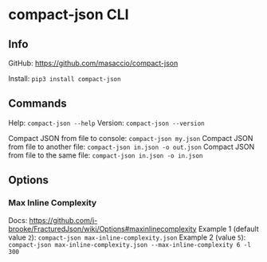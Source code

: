 # compact-json CLI

## Info
GitHub: https://github.com/masaccio/compact-json

Install: `pip3 install compact-json`

## Commands
Help: `compact-json --help`
Version: `compact-json --version`

Compact JSON from file to console: `compact-json my.json`
Compact JSON from file to another file: `compact-json in.json -o out.json`
Compact JSON from file to the same file: `compact-json in.json -o in.json`

## Options
### Max Inline Complexity
Docs: https://github.com/j-brooke/FracturedJson/wiki/Options#maxinlinecomplexity
Example 1 (default value `2`): `compact-json max-inline-complexity.json`
Example 2 (value `5`): `compact-json max-inline-complexity.json --max-inline-complexity 6 -l 300`
